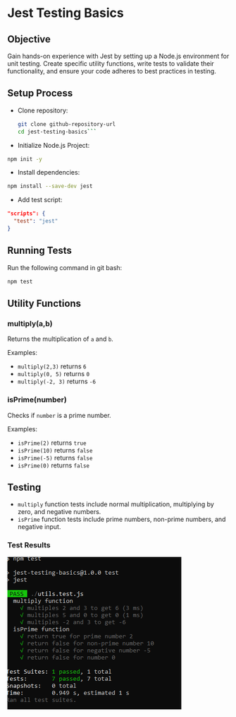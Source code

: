 # Jest Testing Basics

## Objective

Gain hands-on experience with Jest by setting up a Node.js environment for unit testing. Create specific utility functions, write tests to validate their functionality, and ensure your code adheres to best practices in testing.

## Setup Process

- Clone repository:
  ````bash
  git clone github-repository-url
  cd jest-testing-basics```
  ````
- Initialize Node.js Project:

```bash
npm init -y
```

- Install dependencies:

```bash
npm install --save-dev jest
```

- Add test script:

```json
"scripts": {
  "test": "jest"
}
```

## Running Tests

Run the following command in git bash:

```bash
npm test
```

## Utility Functions

### multiply(a,b)

Returns the multiplication of `a` and `b`.

Examples:

- `multiply(2,3)` returns `6`
- `multiply(0, 5)` returns `0`
- `multiply(-2, 3)` returns `-6`

### isPrime(number)

Checks if `number` is a prime number.

Examples:

- `isPrime(2)` returns `true`
- `isPrime(10)` returns `false`
- `isPrime(-5)` returns `false`
- `isPrime(0)` returns `false`

## Testing

- `multiply` function tests include normal multiplication, multiplying by zero, and negative numbers.
- `isPrime` function tests include prime numbers, non-prime numbers, and negative input.

### Test Results

![alt text](image.png)

